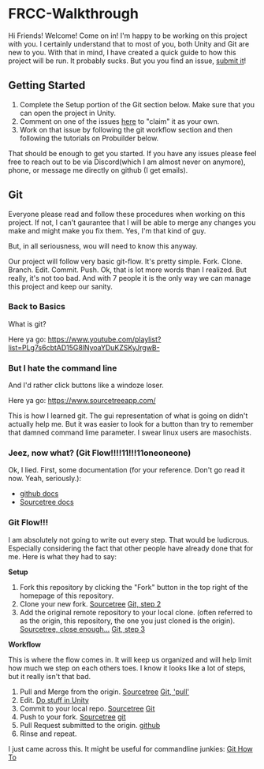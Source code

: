 # FRCC-Walkthrough

Hi Friends!  Welcome!  Come on in!  I'm happy to be working on this project with you.  I certainly understand that to most of you, both Unity and Git are new to you.  With that in mind, I have created a quick guide to how this project will be run.  It probably sucks.  But you you find an issue, [submit it](https://github.com/IkonOne/FRCC-Walkthrough/issues)!

## Getting Started

1. Complete the Setup portion of the Git section below.  Make sure that you can open the project in Unity.
2. Comment on one of the issues [here](https://github.com/IkonOne/FRCC-Walkthrough/issues) to "claim" it as your own.
3. Work on that issue by following the git workflow section and then following the tutorials on Probuilder below.

That should be enough to get you started.  If you have any issues please feel free to reach out to be via Discord(which I am almost never on anymore), phone, or message me directly on github (I get emails).

## Git

Everyone please read and follow these procedures when working on this project.  If not, I can't gaurantee that I will be able to merge any changes you make and might make you fix them.  Yes, I'm that kind of guy.

But, in all seriousness, wou will need to know this anyway.

Our project will follow very basic git-flow.  It's pretty simple.  Fork.  Clone.  Branch.  Edit.  Commit.  Push.  Ok, that is lot more words than I realized.  But really, it's not too bad.  And with 7 people it is the only way we can manage this project and keep our sanity.

### Back to Basics

What is git?

Here ya go: https://www.youtube.com/playlist?list=PLg7s6cbtAD15G8lNyoaYDuKZSKyJrgwB-

### But I hate the command line

And I'd rather click buttons like a windoze loser.

Here ya go: https://www.sourcetreeapp.com/

This is how I learned git.  The gui representation of what is going on didn't actually help me.  But it was easier to look for a button than try to remember that damned command lime parameter.  I swear linux users are masochists.

### Jeez, now what? (Git Flow!!!!11!!!11oneoneone)

Ok, I lied.  First, some documentation (for your reference.  Don't go read it now.  Yeah, seriously.):

* [github docs](https://help.github.com/)
* [Sourcetree docs](https://confluence.atlassian.com/get-started-with-sourcetree?_ga=2.145054900.1438776660.1531958221-1248499365.1531958221)

### Git Flow!!!

I am absolutely not going to write out every step.  That would be ludicrous.  Especially considering the fact that other people have already done that for me.  Here is what they had to say:

**Setup**

1. Fork this repository by clicking the "Fork" button in the top right of the homepage of this repository.
2. Clone your new fork.  [Sourcetree](https://confluence.atlassian.com/get-started-with-sourcetree/clone-a-remote-repository-847359098.html) [Git, step 2](https://help.github.com/articles/fork-a-repo/)
3. Add the original remote repository to your local clone. (often referred to as the origin, this repository, the one you just cloned is the origin).  [Sourcetree, close enough...](https://confluence.atlassian.com/sourcetreekb/changing-remote-repository-path-on-sourcetree-using-git-or-mercurial-785616227.html)  [Git, step 3](https://help.github.com/articles/fork-a-repo/)

**Workflow**

This is where the flow comes in.  It will keep us organized and will help limit how much we step on each others toes.  I know it looks like a lot of steps, but it really isn't that bad.

1. Pull and Merge from the origin. [Sourcetree](https://confluence.atlassian.com/get-started-with-sourcetree/pull-changes-from-a-remote-repository-git-847359111.html)  [Git, 'pull'](https://help.github.com/articles/fetching-a-remote/)
3. Edit.  [Do stuff in Unity](https://www.youtube.com/watch?v=dQw4w9WgXcQ)
4. Commit to your local repo. [Sourcetree](https://confluence.atlassian.com/get-started-with-sourcetree/commit-and-push-a-change-git-847359114.html)  [Git](https://githowto.com/staging_and_committing)
5. Push to your fork. [Sourcetree](https://confluence.atlassian.com/get-started-with-sourcetree/commit-and-push-a-change-git-847359114.html) [git](https://githowto.com/pushing_a_change)
6. Pull Request submitted to the origin. [github](https://help.github.com/articles/creating-a-pull-request/)
7. Rinse and repeat.

I just came across this.  It might be useful for commandline junkies: [Git How To](https://githowto.com/)


